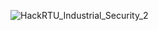 
![HackRTU_Industrial_Security_2](https://github.com/user-attachments/assets/2c71d300-f076-4edb-85ef-702ec2d7ca11)

<!---
HackRTU/HackRTU is a ✨ special ✨ repository because its `README.md` (this file) appears on your GitHub profile.
You can click the Preview link to take a look at your changes.
--->
